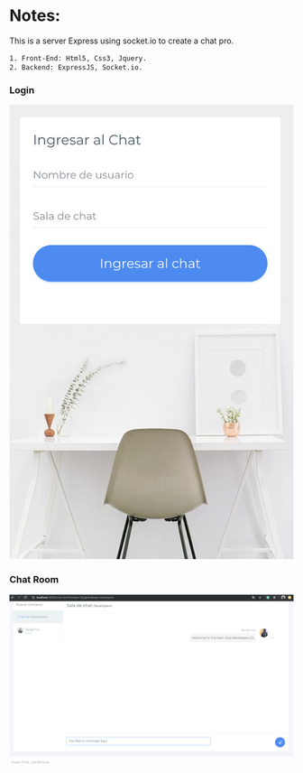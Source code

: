 # Notes:

This is a server Express using socket.io to create a chat pro.

```
1. Front-End: Html5, Css3, Jquery.
2. Backend: ExpressJS, Socket.io. 
```
### Login
![alt text](public/assets/images/screens/login.png "ScreenShot")

### Chat Room
![alt text](public/assets/images/screens/chatRoom.png "ScreenShot")
